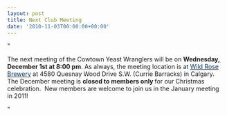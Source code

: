 ```yaml
---
layout: post
title: Next Club Meeting
date: '2010-11-03T00:00:00+00:00'
---
```

"<p>The next meeting of the Cowtown Yeast Wranglers will be on <strong>Wednesday&#44; December 1st at 8:00 pm</strong>. As always&#44; the meeting location is at <a href="http://www.wildrosebrewery/" target="_blank"><font color="#003366">Wild Rose Brewery</font></a> at 4580 Quesnay Wood Drive S.W. (Currie Barracks) in Calgary. The December meeting is&#160;<strong>closed to members only </strong>for our Christmas celebration.&#160; New members are welcome to join us in the January meeting in 2011!</p>"
